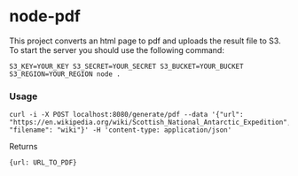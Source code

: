 # node-pdf

This project converts an html page to pdf and uploads the result file to S3.
To start the server you should use the following command:

```
S3_KEY=YOUR_KEY S3_SECRET=YOUR_SECRET S3_BUCKET=YOUR_BUCKET S3_REGION=YOUR_REGION node .
```

### Usage
```
curl -i -X POST localhost:8080/generate/pdf --data '{"url": "https://en.wikipedia.org/wiki/Scottish_National_Antarctic_Expedition", "filename": "wiki"}' -H 'content-type: application/json'
```

Returns

```
{url: URL_TO_PDF}
```

